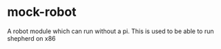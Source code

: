 # mock-robot

A robot module which can run without a pi. This is used to be able to run shepherd on x86
